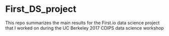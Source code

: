 # First_DS_project
This repo summarizes the main results for the First.io data science project that I worked on during the UC Berkeley 2017 CDIPS data science workshop

